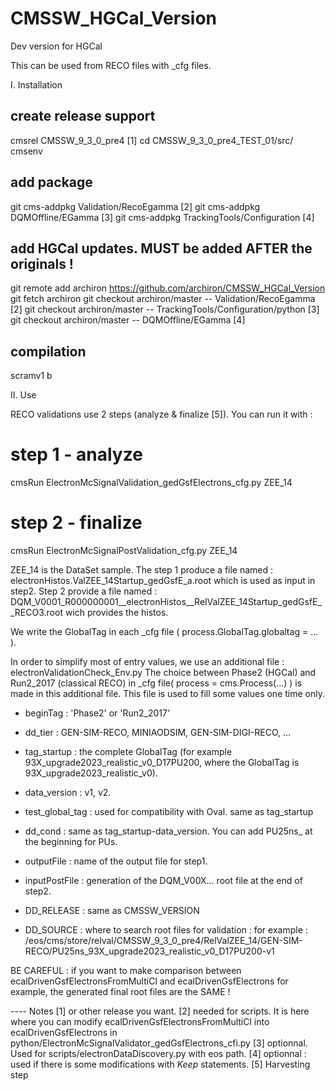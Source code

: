 # CMSSW_HGCal_Version
Dev version for HGCal

This can be used from RECO files with _cfg files.

I. Installation
## create release support
cmsrel CMSSW_9_3_0_pre4 [1]
cd CMSSW_9_3_0_pre4_TEST_01/src/
cmsenv

## add package
git cms-addpkg Validation/RecoEgamma [2]
git cms-addpkg DQMOffline/EGamma [3]
git cms-addpkg TrackingTools/Configuration [4]

## add HGCal updates. MUST be added AFTER the originals !
git remote add archiron https://github.com/archiron/CMSSW_HGCal_Version
git fetch archiron
git checkout archiron/master  -- Validation/RecoEgamma [2]
git checkout archiron/master  -- TrackingTools/Configuration/python [3]
git checkout archiron/master  -- DQMOffline/EGamma [4]

## compilation
scramv1 b

II. Use

RECO validations use 2 steps (analyze & finalize [5]). You can run it with :
# step 1 - analyze
cmsRun ElectronMcSignalValidation_gedGsfElectrons_cfg.py ZEE_14
# step 2 - finalize
cmsRun ElectronMcSignalPostValidation_cfg.py ZEE_14

ZEE_14 is the DataSet sample.
The step 1 produce a file named : electronHistos.ValZEE_14Startup_gedGsfE_a.root
which is used as input in step2. Step 2 provide a file named : DQM_V0001_R000000001__electronHistos__RelValZEE_14Startup_gedGsfE__RECO3.root
wich provides the histos.

We write the GlobalTag in each _cfg file ( process.GlobalTag.globaltag = ... ).

In order to simplify most of entry values, we use an additional file : electronValidationCheck_Env.py
The choice between Phase2 (HGCal) and Run2_2017 (classical RECO) in _cfg file( process = cms.Process(...) ) is made in this additional file.
This file is used to fill some values one time only.
- beginTag : 'Phase2' or 'Run2_2017'
- dd_tier : GEN-SIM-RECO, MINIAODSIM, GEN-SIM-DIGI-RECO, ...
- tag_startup : the complete GlobalTag (for example 93X_upgrade2023_realistic_v0_D17PU200, where the GlobalTag is 93X_upgrade2023_realistic_v0).
- data_version : v1, v2.
- test_global_tag : used for compatibility with Oval. same as tag_startup
- dd_cond : same as tag_startup-data_version. You can add PU25ns_ at the beginning for PUs.

- outputFile : name of the output file for step1. 
- inputPostFile : generation of the DQM_V00X... root file at the end of step2.
- DD_RELEASE : same as CMSSW_VERSION
- DD_SOURCE : where to search root files for validation : for example : 
/eos/cms/store/relval/CMSSW_9_3_0_pre4/RelValZEE_14/GEN-SIM-RECO/PU25ns_93X_upgrade2023_realistic_v0_D17PU200-v1

BE CAREFUL : if you want to make comparison between ecalDrivenGsfElectronsFromMultiCl and ecalDrivenGsfElectrons for example,
the generated final root files are the SAME !

---- Notes
[1] or other release you want.
[2] needed for scripts. It is here where you can modify ecalDrivenGsfElectronsFromMultiCl into ecalDrivenGsfElectrons in python/ElectronMcSignalValidator_gedGsfElectrons_cfi.py
[3] optionnal. Used for scripts/electronDataDiscovery.py with eos path.
[4] optionnal : used if there is some modifications with _Keep_ statements.
[5] Harvesting step
